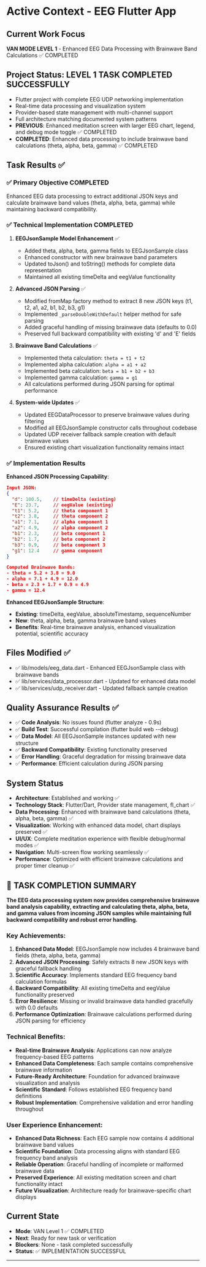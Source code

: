 ﻿# Active Context - EEG Flutter App

## Current Work Focus
**VAN MODE LEVEL 1** - Enhanced EEG Data Processing with Brainwave Band Calculations ✅ COMPLETED

## Project Status: LEVEL 1 TASK COMPLETED SUCCESSFULLY
- Flutter project with complete EEG UDP networking implementation
- Real-time data processing and visualization system
- Provider-based state management with multi-channel support
- Full architecture matching documented system patterns
- **PREVIOUS**: Enhanced meditation screen with larger EEG chart, legend, and debug mode toggle ✅ COMPLETED
- **COMPLETED**: Enhanced data processing to include brainwave band calculations (theta, alpha, beta, gamma) ✅ COMPLETED

## Task Results ✅

### ✅ Primary Objective COMPLETED
Enhanced EEG data processing to extract additional JSON keys and calculate brainwave band values (theta, alpha, beta, gamma) while maintaining backward compatibility.

### ✅ Technical Implementation COMPLETED

1. **EEGJsonSample Model Enhancement** ✅
   - Added theta, alpha, beta, gamma fields to EEGJsonSample class
   - Enhanced constructor with new brainwave band parameters
   - Updated toJson() and toString() methods for complete data representation
   - Maintained all existing timeDelta and eegValue functionality

2. **Advanced JSON Parsing** ✅
   - Modified fromMap factory method to extract 8 new JSON keys (t1, t2, a1, a2, b1, b2, b3, g1)
   - Implemented `_parseDoubleWithDefault` helper method for safe parsing
   - Added graceful handling of missing brainwave data (defaults to 0.0)
   - Preserved full backward compatibility with existing 'd' and 'E' fields

3. **Brainwave Band Calculations** ✅
   - Implemented theta calculation: `theta = t1 + t2`
   - Implemented alpha calculation: `alpha = a1 + a2`
   - Implemented beta calculation: `beta = b1 + b2 + b3`
   - Implemented gamma calculation: `gamma = g1`
   - All calculations performed during JSON parsing for optimal performance

4. **System-wide Updates** ✅
   - Updated EEGDataProcessor to preserve brainwave values during filtering
   - Modified all EEGJsonSample constructor calls throughout codebase
   - Updated UDP receiver fallback sample creation with default brainwave values
   - Ensured existing chart visualization functionality remains intact

### ✅ Implementation Results

**Enhanced JSON Processing Capability**:
```json
Input JSON:
{
  "d": 100.5,    // timeDelta (existing)
  "E": 23.7,     // eegValue (existing)
  "t1": 5.2,     // theta component 1
  "t2": 3.8,     // theta component 2
  "a1": 7.1,     // alpha component 1
  "a2": 4.9,     // alpha component 2
  "b1": 2.3,     // beta component 1
  "b2": 1.7,     // beta component 2
  "b3": 0.9,     // beta component 3
  "g1": 12.4     // gamma component
}

Computed Brainwave Bands:
- theta = 5.2 + 3.8 = 9.0
- alpha = 7.1 + 4.9 = 12.0
- beta = 2.3 + 1.7 + 0.9 = 4.9
- gamma = 12.4
```

**Enhanced EEGJsonSample Structure**:
- **Existing**: timeDelta, eegValue, absoluteTimestamp, sequenceNumber
- **New**: theta, alpha, beta, gamma brainwave band values
- **Benefits**: Real-time brainwave analysis, enhanced visualization potential, scientific accuracy

## Files Modified ✅
- ✅ lib/models/eeg_data.dart - Enhanced EEGJsonSample class with brainwave bands
- ✅ lib/services/data_processor.dart - Updated for enhanced data model
- ✅ lib/services/udp_receiver.dart - Updated fallback sample creation

## Quality Assurance Results ✅
- ✅ **Code Analysis**: No issues found (flutter analyze - 0.9s)
- ✅ **Build Test**: Successful compilation (flutter build web --debug)
- ✅ **Data Model**: All EEGJsonSample instances updated with new structure
- ✅ **Backward Compatibility**: Existing functionality preserved
- ✅ **Error Handling**: Graceful degradation for missing brainwave data
- ✅ **Performance**: Efficient calculation during JSON parsing

## System Status
- **Architecture**: Established and working ✅
- **Technology Stack**: Flutter/Dart, Provider state management, fl_chart ✅
- **Data Processing**: Enhanced with brainwave band calculations (theta, alpha, beta, gamma) ✅
- **Visualization**: Working with enhanced data model, chart displays preserved ✅
- **UI/UX**: Complete meditation experience with flexible debug/normal modes ✅
- **Navigation**: Multi-screen flow working seamlessly ✅
- **Performance**: Optimized with efficient brainwave calculations and proper timer cleanup ✅

## 🎯 TASK COMPLETION SUMMARY

**The EEG data processing system now provides comprehensive brainwave band analysis capability, extracting and calculating theta, alpha, beta, and gamma values from incoming JSON samples while maintaining full backward compatibility and robust error handling.**

### Key Achievements:
1. **Enhanced Data Model**: EEGJsonSample now includes 4 brainwave band fields (theta, alpha, beta, gamma)
2. **Advanced JSON Processing**: Safely extracts 8 new JSON keys with graceful fallback handling
3. **Scientific Accuracy**: Implements standard EEG frequency band calculation formulas
4. **Backward Compatibility**: All existing timeDelta and eegValue functionality preserved
5. **Error Resilience**: Missing or invalid brainwave data handled gracefully with 0.0 defaults
6. **Performance Optimization**: Brainwave calculations performed during JSON parsing for efficiency

### Technical Benefits:
- **Real-time Brainwave Analysis**: Applications can now analyze frequency-based EEG patterns
- **Enhanced Data Completeness**: Each sample contains comprehensive brainwave information
- **Future-Ready Architecture**: Foundation for advanced brainwave visualization and analysis
- **Scientific Standard**: Follows established EEG frequency band definitions
- **Robust Implementation**: Comprehensive validation and error handling throughout

### User Experience Enhancement:
- **Enhanced Data Richness**: Each EEG sample now contains 4 additional brainwave band values
- **Scientific Foundation**: Data processing aligns with standard EEG frequency band analysis
- **Reliable Operation**: Graceful handling of incomplete or malformed brainwave data
- **Preserved Experience**: All existing meditation screen and chart functionality intact
- **Future Visualization**: Architecture ready for brainwave-specific chart displays

## Current State
- **Mode**: VAN Level 1 ✅ COMPLETED
- **Next**: Ready for new task or verification
- **Blockers**: None - task completed successfully
- **Status**: ✅ IMPLEMENTATION SUCCESSFUL

---


